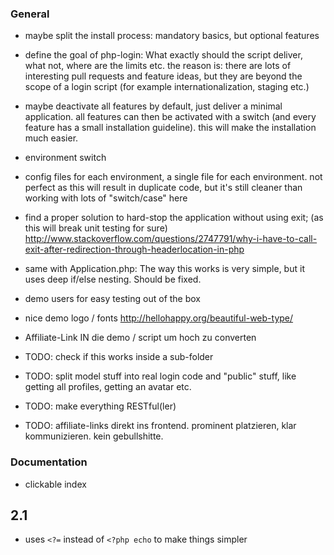 ### General

- maybe split the install process: mandatory basics, but optional features

- define the goal of php-login: What exactly should the script deliver, what not, where are the limits etc.
  the reason is: there are lots of interesting pull requests and feature ideas, but they are beyond the scope of a
  login script (for example internationalization, staging etc.)

- maybe deactivate all features by default, just deliver a minimal application. all features can then be activated
 with a switch (and every feature has a small installation guideline). this will make the installation much easier.
 
- environment switch
- config files for each environment, a single file for each environment. not perfect as this will result in duplicate
  code, but it's still cleaner than working with lots of "switch/case" here
    
- find a proper solution to hard-stop the application without using exit; (as this will break unit testing for sure)
  http://www.stackoverflow.com/questions/2747791/why-i-have-to-call-exit-after-redirection-through-headerlocation-in-php
  
- same with Application.php: The way this works is very simple, but it uses deep if/else nesting. Should be fixed.
  
- demo users for easy testing out of the box  
 
- nice demo logo / fonts http://hellohappy.org/beautiful-web-type/
 
 - Affiliate-Link IN die demo / script um hoch zu converten
 
 - TODO: check if this works inside a sub-folder
 
 - TODO: split model stuff into real login code and "public" stuff, like getting all profiles, getting an avatar etc.
 
 - TODO: make everything RESTful(ler)
 
 - TODO: affiliate-links direkt ins frontend. prominent platzieren, klar kommunizieren. kein gebullshitte.
 
 ### Documentation
 
 - clickable index
 
 
 
 
 
 ## 2.1
 
 - uses `<?=` instead of `<?php echo` to make things simpler
  